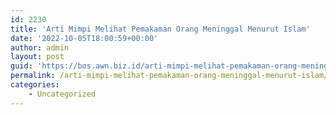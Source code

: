 ```yaml
---
id: 2230
title: 'Arti Mimpi Melihat Pemakaman Orang Meninggal Menurut Islam'
date: '2022-10-05T18:00:59+00:00'
author: admin
layout: post
guid: 'https://bos.awn.biz.id/arti-mimpi-melihat-pemakaman-orang-meninggal-menurut-islam/'
permalink: /arti-mimpi-melihat-pemakaman-orang-meninggal-menurut-islam/
categories:
    - Uncategorized
---
```


